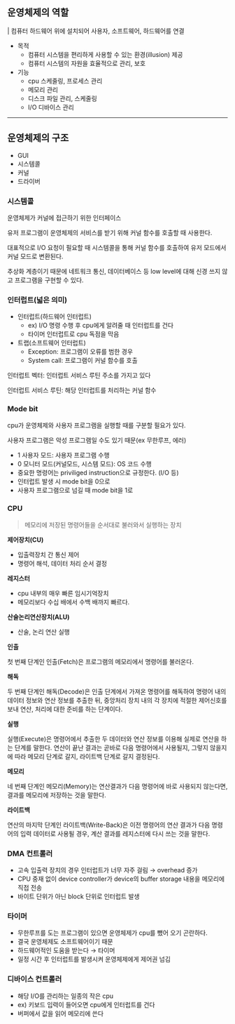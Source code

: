 ## 운영체제의 역할

| 컴퓨터 하드웨어 위에 설치되어 사용자, 소프트웨어, 하드웨어를 연결



- 목적
    - 컴퓨터 시스템을 편리하게 사용할 수 있는 환경(illusion) 제공
    - 컴퓨터 시스템의 자원을 효율적으로 관리, 보호
- 기능
    - cpu 스케줄링, 프로세스 관리
    - 메모리 관리
    - 디스크 파일 관리, 스케줄링
    - I/O 디바이스 관리

---

## 운영체제의 구조

- GUI
- 시스템콜
- 커널
- 드라이버


### 시스템콜

운영체제가 커널에 접근하기 위한 인터페이스

유저 프로그램이 운영체제의 서비스를 받기 위해 커널 함수를 호출할 때 사용한다.

대표적으로 I/O 요청이 필요할 때 시스템콜을 통해 커널 함수를 호출하여 유저 모드에서 커널 모드로 변환된다.

추상화 계층이기 때문에 네트워크 통신, 데이터베이스 등 low level에 대해 신경 쓰지 않고 프로그램을 구현할 수 있다.

### 인터럽트(넓은 의미)

- 인터럽트(하드웨어 인터럽트)
    - ex) I/O 명령 수행 후 cpu에게 알려줄 때 인터럽트를 건다
    - 타이머 인터럽트로 cpu 독점을 막음
- 트랩(소프트웨어 인터럽트)
    - Exception: 프로그램이 오류를 범한 경우
    - System call: 프로그램이 커널 함수를 호출

인터럽트 벡터: 인터럽트 서비스 루틴 주소를 가지고 있다

인터럽트 서비스 루틴: 해당 인터럽트를 처리하는 커널 함수

### Mode bit

cpu가 운영체제와 사용자 프로그램을 실행할 때를 구분할 필요가 있다.

사용자 프로그램은 악성 프로그램일 수도 있기 때문(ex 무한루프, 에러)

- 1 사용자 모드: 사용자 프로그램 수행
- 0 모니터 모드(커널모드, 시스템 모드): OS 코드 수행
- 중요한 명령어는 priviliged instruction으로 규정한다. (I/O 등)
- 인터럽트 발생 시 mode bit을 0으로
- 사용자 프로그램으로 넘길 때 mode bit을 1로



### CPU

> 메모리에 저장된 명령어들을 순서대로 불러와서 실행하는 장치
> 


**제어장치(CU)**

- 입출력장치 간 통신 제어
- 명령어 해석, 데이터 처리 순서 결정

**레지스터**

- cpu 내부의 매우 빠른 임시기억장치
- 메모리보다 수십 배에서 수백 배까지 빠르다.

**산술논리연산장치(ALU)**

- 산술, 논리 연산 실행

**인출**

첫 번째 단계인 인출(Fetch)은 프로그램의 메모리에서 명령어를 불러온다.

**해독**

두 번째 단계인 해독(Decode)은 인출 단계에서 가져온 명령어를 해독하여 명령어 내의 데이터 정보와 연산 정보를 추출한 뒤, 중앙처리 장치 내의 각 장치에 적절한 제어신호를 보내 연산, 처리에 대한 준비를 하는 단계이다.

**실행**

실행(Execute)은 명령어에서 추출한 두 데이터와 연산 정보를 이용해 실제로 연산을 하는 단계를 말한다. 연산이 끝난 결과는 곧바로 다음 명령어에서 사용될지, 그렇지 않을지에 따라 메모리 단계로 갈지, 라이트백 단계로 갈지 결정된다.

**메모리**

네 번째 단계인 메모리(Memory)는 연산결과가 다음 명령어에 바로 사용되지 않는다면, 결과를 메모리에 저장하는 것을 말한다.

**라이트백**

연산의 마지막 단계인 라이트백(Write-Back)은 이전 명령어의 연산 결과가 다음 명령어의 입력 데이터로 사용될 경우, 계산 결과를 레지스터에 다시 쓰는 것을 말한다.

### DMA 컨트롤러

- 고속 입출력 장치의 경우 인터럽트가 너무 자주 걸림 → overhead 증가
- CPU 중재 없이 device controller가 device의 buffer storage 내용을 메모리에 직접 전송
- 바이트 단위가 아닌 block 단위로 인터럽트 발생

### 타이머

- 무한루프를 도는 프로그램이 있으면 운영체제가 cpu를 뺐어 오기 곤란하다.
- 결국 운영체제도 소프트웨어이기 때문
- 하드웨어적인 도움을 받는다 → 타이머
- 일정 시간 후 인터럽트를 발생시켜 운영체제에게 제어권 넘김

### 디바이스 컨트롤러

- 해당 I/O를 관리하는 일종의 작은 cpu
- ex) 키보드 입력이 들어오면 cpu에게 인터럽트를 건다
- 버퍼에서 값을 읽어 메모리에 쓴다
